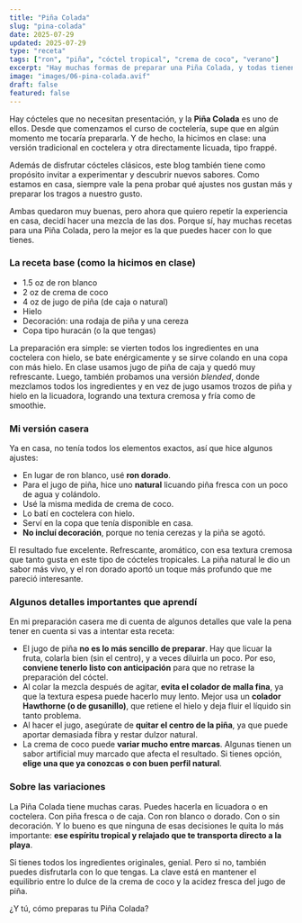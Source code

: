 ```yaml
---
title: "Piña Colada"
slug: "pina-colada"
date: 2025-07-29
updated: 2025-07-29
type: "receta"
tags: ["ron", "piña", "cóctel tropical", "crema de coco", "verano"]
excerpt: "Hay muchas formas de preparar una Piña Colada, y todas tienen algo en común: sabor tropical y ganas de relajarse. En esta entrada te cuento cómo la hice en casa, adaptándome a lo que tenía a la mano."
image: "images/06-pina-colada.avif"
draft: false
featured: false
---
```


Hay cócteles que no necesitan presentación, y la **Piña Colada** es uno de ellos. Desde que comenzamos el curso de coctelería, supe que en algún momento me tocaría prepararla. Y de hecho, la hicimos en clase: una versión tradicional en coctelera y otra directamente licuada, tipo frappé.

Además de disfrutar cócteles clásicos, este blog también tiene como propósito invitar a experimentar y descubrir nuevos sabores. Como estamos en casa, siempre vale la pena probar qué ajustes nos gustan más y preparar los tragos a nuestro gusto.

Ambas quedaron muy buenas, pero ahora que quiero repetir la experiencia en casa, decidí hacer una mezcla de las dos. Porque sí, hay muchas recetas para una Piña Colada, pero la mejor es la que puedes hacer con lo que tienes.

### La receta base (como la hicimos en clase)

- 1.5 oz de ron blanco  
- 2 oz de crema de coco  
- 4 oz de jugo de piña (de caja o natural)  
- Hielo  
- Decoración: una rodaja de piña y una cereza  
- Copa tipo huracán (o la que tengas)

La preparación era simple: se vierten todos los ingredientes en una coctelera con hielo, se bate enérgicamente y se sirve colando en una copa con más hielo. En clase usamos jugo de piña de caja y quedó muy refrescante. Luego, también probamos una versión *blended*, donde mezclamos todos los ingredientes y en vez de jugo usamos trozos de piña y hielo en la licuadora, logrando una textura cremosa y fría como de smoothie.

### Mi versión casera

Ya en casa, no tenía todos los elementos exactos, así que hice algunos ajustes:

- En lugar de ron blanco, usé **ron dorado**.
- Para el jugo de piña, hice uno **natural** licuando piña fresca con un poco de agua y colándolo.
- Usé la misma medida de crema de coco.
- Lo batí en coctelera con hielo.
- Serví en la copa que tenía disponible en casa.
- **No incluí decoración**, porque no tenia cerezas y la piña se agotó.

El resultado fue excelente. Refrescante, aromático, con esa textura cremosa que tanto gusta en este tipo de cócteles tropicales. La piña natural le dio un sabor más vivo, y el ron dorado aportó un toque más profundo que me pareció interesante.

### Algunos detalles importantes que aprendí

En mi preparación casera me di cuenta de algunos detalles que vale la pena tener en cuenta si vas a intentar esta receta:

- El jugo de piña **no es lo más sencillo de preparar**. Hay que licuar la fruta, colarla bien (sin el centro), y a veces diluirla un poco. Por eso, **conviene tenerlo listo con anticipación** para que no retrase la preparación del cóctel.
- Al colar la mezcla después de agitar, **evita el colador de malla fina**, ya que la textura espesa puede hacerlo muy lento. Mejor usa un **colador Hawthorne (o de gusanillo)**, que retiene el hielo y deja fluir el líquido sin tanto problema.
- Al hacer el jugo, asegúrate de **quitar el centro de la piña**, ya que puede aportar demasiada fibra y restar dulzor natural.
- La crema de coco puede **variar mucho entre marcas**. Algunas tienen un sabor artificial muy marcado que afecta el resultado. Si tienes opción, **elige una que ya conozcas o con buen perfil natural**.

### Sobre las variaciones

La Piña Colada tiene muchas caras. Puedes hacerla en licuadora o en coctelera. Con piña fresca o de caja. Con ron blanco o dorado. Con o sin decoración. Y lo bueno es que ninguna de esas decisiones le quita lo más importante: **ese espíritu tropical y relajado que te transporta directo a la playa**.

Si tienes todos los ingredientes originales, genial. Pero si no, también puedes disfrutarla con lo que tengas. La clave está en mantener el equilibrio entre lo dulce de la crema de coco y la acidez fresca del jugo de piña.

¿Y tú, cómo preparas tu Piña Colada?